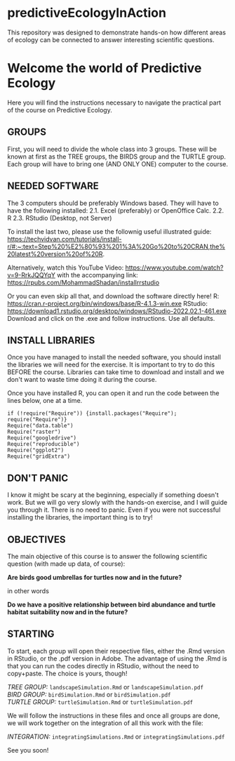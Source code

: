 # predictiveEcologyInAction
This repository was designed to demonstrate hands-on how different areas of ecology can be connected to answer interesting scientific questions.


#  Welcome the world of Predictive Ecology  #

Here you will find the instructions necessary to navigate the 
practical part of the course on Predictive Ecology. 

## GROUPS  
First, you will need to divide the whole class into 3 groups. 
These will be known at first as the TREE groups, the BIRDS group 
and the TURTLE group. Each group will have to bring one (AND ONLY 
ONE) computer to the course.

## NEEDED SOFTWARE  
The 3 computers should be preferably Windows based. They will have 
to have the following installed:
  2.1. Excel (preferably) or OpenOffice Calc.
  2.2. R
  2.3. RStudio (Desktop, not Server)

To install the last two, please use the follownig useful illustrated guide: 
https://techvidvan.com/tutorials/install-r/#:~:text=Step%20%E2%80%93%201%3A%20Go%20to%20CRAN,the%20latest%20version%20of%20R.

Alternatively, watch this YouTube Video: https://www.youtube.com/watch?v=9-RrkJQQYqY
with the accompanying link: https://rpubs.com/MohammadShadan/installrrstudio

Or you can even skip all that, and download the software directly here!
R: https://cran.r-project.org/bin/windows/base/R-4.1.3-win.exe
RStudio: https://download1.rstudio.org/desktop/windows/RStudio-2022.02.1-461.exe
Download and click on the .exe and follow instructions. Use all defaults.

## INSTALL LIBRARIES  
Once you have managed to install the needed software, you should install the 
libraries we will need for the exercise. It is important to try to do this 
BEFORE the course. Libraries can take time to download and install and we 
don't want to waste time doing it during the course.

Once you have installed R, you can open it and run the code between the lines below,
one at a time.  
```
if (!require("Require")) {install.packages("Require"); require("Require")}
Require("data.table")
Require("raster")
Require("googledrive")
Require("reproducible")
Require("ggplot2")
Require("gridExtra")
```
## DON'T PANIC  
I know it might be scary at the beginning, especially if something doesn't work. 
But we will go very slowly with the hands-on exercise, and I will guide you through it. 
There is no need to panic. Even if you were not successful installing the libraries, 
the important thing is to try! 

## OBJECTIVES  
The main objective of this course is to answer the following scientific question 
(with made up data, of course):

**Are birds good umbrellas for turtles now and in the future?**

in other words

**Do we have a positive relationship between bird abundance and turtle habitat suitability now and in the future?**

## STARTING

To start, each group will open their respective files, either the .Rmd version in 
RStudio, or the .pdf version in Adobe. The advantage of using the .Rmd is that you 
can run the codes directly in RStudio, without the need to copy+paste. The choice is 
yours, though!  

*TREE GROUP:* `landscapeSimulation.Rmd` or `landscapeSimulation.pdf`  
*BIRD GROUP:* `birdSimulation.Rmd` or `birdSimulation.pdf`  
*TURTLE GROUP:* `turtleSimulation.Rmd` or `turtleSimulation.pdf`  

We will follow the instructions in these files and once all groups are done, we will 
work together on the integration of all this work with the file:  

*INTEGRATION:* `integratingSimulations.Rmd` or `integratingSimulations.pdf`  


See you soon!

